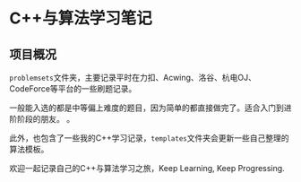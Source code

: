 # C++与算法学习笔记

## 项目概况
`problemsets`文件夹，主要记录平时在力扣、Acwing、洛谷、杭电OJ、CodeForce等平台的一些刷题记录。

一般能入选的都是中等偏上难度的题目，因为简单的都直接做完了。适合入门到进阶阶段的朋友。
。

此外，也包含了一些我的C++学习记录，`templates`文件夹会更新一些自己整理的算法模板。

欢迎一起记录自己的C++与算法学习之旅，Keep Learning, Keep Progressing. 
